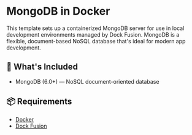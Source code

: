 # MongoDB in Docker
This template sets up a containerized MongoDB server for use in local development environments managed by Dock Fusion. MongoDB is a flexible, document-based NoSQL database that's ideal for modern app development.

## 🚀 What's Included

- MongoDB (6.0+) — NoSQL document-oriented database

## 📦 Requirements
- [Docker](https://www.docker.com)
- [Dock Fusion](https://github.com/DockFusion/dock-fusion-app/releases)
